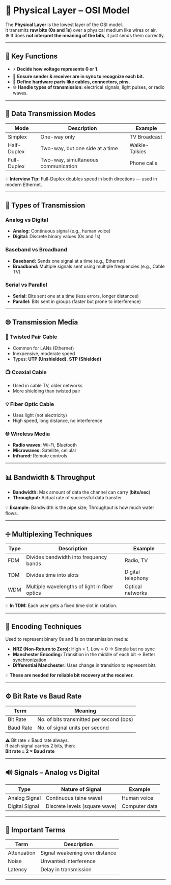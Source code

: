 # 📡 Physical Layer – OSI Model

The **Physical Layer** is the lowest layer of the OSI model.  
It transmits **raw bits (0s and 1s)** over a physical medium like wires or air.  
⚙️ It does **not interpret the meaning of the bits**, it just sends them correctly.

---

## 🔑 Key Functions
- ⚡ **Decide how voltage represents 0 or 1.**
- 🔄 **Ensure sender & receiver are in sync to recognize each bit.**
- 🔌 **Define hardware parts like cables, connectors, pins.**
- 🌐 **Handle types of transmission:** electrical signals, light pulses, or radio waves.

---

## 🚦 Data Transmission Modes

| Mode        | Description                          | Example         |
|-------------|--------------------------------------|-----------------|
| Simplex     | One-way only                         | TV Broadcast    |
| Half-Duplex | Two-way, but one side at a time      | Walkie-Talkies  |
| Full-Duplex | Two-way, simultaneous communication  | Phone calls     |

💡 **Interview Tip:** Full-Duplex doubles speed in both directions — used in modern Ethernet.

---

## 🔄 Types of Transmission

### Analog vs Digital
- **Analog:** Continuous signal (e.g., human voice)
- **Digital:** Discrete binary values (0s and 1s)

### Baseband vs Broadband
- **Baseband:** Sends one signal at a time (e.g., Ethernet)
- **Broadband:** Multiple signals sent using multiple frequencies (e.g., Cable TV)

### Serial vs Parallel
- **Serial:** Bits sent one at a time (less errors, longer distances)
- **Parallel:** Bits sent in groups (faster but prone to interference)

---

## 🌐 Transmission Media

### 🧵 Twisted Pair Cable
- Common for LANs (Ethernet)
- Inexpensive, moderate speed
- Types: **UTP (Unshielded)**, **STP (Shielded)**

### 📺 Coaxial Cable
- Used in cable TV, older networks
- More shielding than twisted pair

### 💡 Fiber Optic Cable
- Uses light (not electricity)
- High speed, long distance, no interference

### 🌐 Wireless Media
- **Radio waves:** Wi-Fi, Bluetooth
- **Microwaves:** Satellite, cellular
- **Infrared:** Remote controls

---

## 📊 Bandwidth & Throughput

- **Bandwidth:** Max amount of data the channel can carry (**bits/sec**)
- **Throughput:** Actual rate of successful data transfer

💡 **Example:** Bandwidth is the pipe size; Throughput is how much water flows.

---

## ➗ Multiplexing Techniques

| Type | Description                              | Example         |
|------|------------------------------------------|-----------------|
| FDM  | Divides bandwidth into frequency bands   | Radio, TV       |
| TDM  | Divides time into slots                  | Digital telephony |
| WDM  | Multiple wavelengths of light in fiber optics | Optical networks |

💡 **In TDM:** Each user gets a fixed time slot in rotation.

---

## 🔢 Encoding Techniques

Used to represent binary 0s and 1s on transmission media:

- **NRZ (Non-Return to Zero):** High = 1, Low = 0 → Simple but no sync
- **Manchester Encoding:** Transition in the middle of each bit → Better synchronization
- **Differential Manchester:** Uses change in transition to represent bits

💡 **These are needed for reliable bit recovery at the receiver.**

---

## ⚙️ Bit Rate vs Baud Rate

| Term      | Meaning                                      |
|-----------|----------------------------------------------|
| Bit Rate  | No. of bits transmitted per second (bps)    |
| Baud Rate | No. of signal units per second              |

⚠️ Bit rate ≠ Baud rate always.  
If each signal carries 2 bits, then:  
**Bit rate = 2 × Baud rate**

---

## 🔊 Signals – Analog vs Digital

| Type          | Nature of Signal  | Example        |
|---------------|-------------------|----------------|
| Analog Signal | Continuous (sine wave) | Human voice |
| Digital Signal| Discrete levels (square wave) | Computer data |

---

## 🧠 Important Terms

| Term         | Description                             |
|--------------|-----------------------------------------|
| Attenuation  | Signal weakening over distance          |
| Noise        | Unwanted interference                   |
| Latency      | Delay in transmission                   |

---
